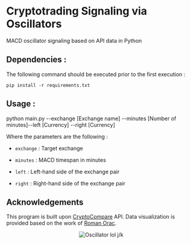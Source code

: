 # Cryptotrading Signaling via Oscillators
MACD oscillator signaling based on API data in Python

## Dependencies :
The following command should be executed prior to the first execution :

```
pip install -r requirements.txt
```

## Usage :

python main.py --exchange [Exchange name] --minutes [Number of minutes]--left [Currency] --right [Currency]

Where the parameters are the following :
- `exchange` : Target exchange

- `minutes` : MACD timespan in minutes

- `left` : Left-hand side of the exchange pair

- `right` :  Right-hand side of the exchange pair

## Acknowledgements
This program is built upon [CryptoCompare](https://www.cryptocompare.com/) API. Data visualization is provided based on the work of [Roman Orac](https://romanorac.github.io/).

<p align="center">
  <img src="http://www.radartutorial.eu/11.coherent/pic/coho-big.gif" alt="Oscillator lol j/k"/>
</p>
